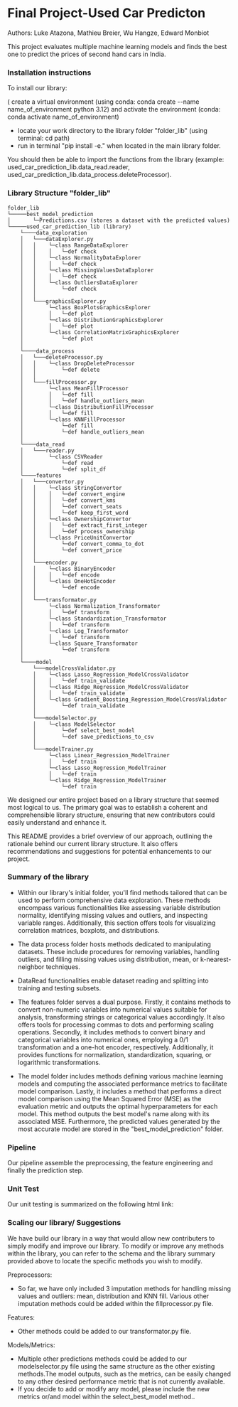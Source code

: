 # Final Project-Used Car Predicton
Authors: Luke Atazona, Mathieu Breier, Wu Hangze, Edward Monbiot

This project evaluates multiple machine learning models and finds the best one to predict the prices of second hand cars in India. 

### Installation instructions

To install our library:

( create a virtual environment (using conda: conda create --name name_of_environment python 3.12) and activate the environment (conda: conda activate name_of_environment)
- locate your work directory to the library folder "folder_lib" (using terminal: cd path)
- run in terminal "pip install -e." when located in the main library folder.

You should then be able to import the functions from the library (example: used_car_prediction_lib.data_read.reader, used_car_prediction_lib.data_process.deleteProcessor).

### Library Structure "folder_lib"
```
folder_lib
└─────best_model_prediction
│       └─Predictions.csv (stores a dataset with the predicted values)
└─────used_car_prediction_lib (library)
    └────data_exploration
    │   └───dataExplorer.py
    │   │    └─class RangeDataExplorer
    │   │    │   └─def check
    │   │    └─class NormalityDataExplorer
    │   │    │   └─def check
    │   │    └─class MissingValuesDataExplorer
    │   │    │   └─def check
    │   │    └─class OutliersDataExplorer
    │   │        └─def check
    │   │   
    │   └───graphicsExplorer.py
    │        └─class BoxPlotsGraphicsExplorer
    │        │   └─def plot
    │        └─class DistributionGraphicsExplorer
    │        │   └─def plot
    │        └─class CorrelationMatrixGraphicsExplorer
    │            └─def plot
    │
    └────data_process
    │   └───deleteProcessor.py
    │   │    └─class DropDeleteProcessor
    │   │        └─def delete
    │   │   
    │   └───fillProcessor.py
    │        └─class MeanFillProcessor
    │        │   └─def fill
    │        │   └─def handle_outliers_mean
    │        └─class DistributionFillProcessor
    │        │   └─def fill
    │        └─class KNNFillProcessor
    │            └─def fill
    │            └─def handle_outliers_mean
    │
    └────data_read
    │   └───reader.py
    │        └─class CSVReader
    │            └─def read
    │            └─def split_df
    └────features
    │   └───convertor.py
    │   │    └─class StringConvertor
    │   │    │   └─def convert_engine
    │   │    │   └─def convert_kms
    │   │    │   └─def convert_seats
    │   │    │   └─def keep_first_word
    │   │    └─class OwnershipConvertor
    │   │    │   └─def extract_first_integer
    │   │    │   └─def process_ownership
    │   │    └─class PriceUnitConvertor
    │   │        └─def convert_comma_to_dot
    │   │        └─def convert_price
    │   │   
    │   └───encoder.py
    │   │    └─class BinaryEncoder
    │   │    │   └─def encode
    │   │    └─class OneHotEncoder
    │   │        └─def encode
    │   │   
    │   └───transformator.py
    │        └─class Normalization_Transformator
    │        │   └─def transform
    │        └─class Standardization_Transformator
    │        │   └─def transform
    │        └─class Log_Transformator
    │        │   └─def transform
    │        └─class Square_Transformator
    │            └─def transform
    │ 
    └────model
        └───modelCrossValidator.py
        │    └─class Lasso_Regression_ModelCrossValidator
        │    │   └─def train_validate
        │    └─class Ridge_Regression_ModelCrossValidator
        │    │   └─def train_validate
        │    └─class Gradient_Boosting_Regression_ModelCrossValidator
        │        └─def train_validate
        │   
        └───modelSelector.py
        │    └─class ModelSelector
        │        └─def select_best_model
        │        └─def save_predictions_to_csv
        │   
        └───modelTrainer.py
             └─class Linear_Regression_ModelTrainer
             │   └─def train
             └─class Lasso_Regression_ModelTrainer
             │   └─def train
             └─class Ridge_Regression_ModelTrainer
                 └─def train
```
We designed our entire project based on a library structure that seemed most logical to us. The primary goal was to establish a coherent and comprehensible library structure, ensuring that new contributors could easily understand and enhance it.

This README provides a brief overview of our approach, outlining the rationale behind our current library structure. It also offers recommendations and suggestions for potential enhancements to our project.

### Summary of the library
- Within our library's initial folder, you'll find methods tailored  that can be used to perform comprehensive data exploration. These methods encompass various functionalities like assessing variable distribution normality, identifying missing values and outliers, and inspecting variable ranges. Additionally, this section offers tools for visualizing correlation matrices, boxplots, and distributions.

- The data process folder hosts methods dedicated to manipulating datasets. These include procedures for removing variables, handling outliers, and filling missing values using distribution, mean, or k-nearest-neighbor techniques.

- DataRead functionalities enable dataset reading and splitting into training and testing subsets.
  
- The features folder serves a dual purpose. Firstly, it contains methods to convert non-numeric variables into numerical values suitable for analysis, transforming strings or categorical values accordingly. It also offers tools for processing commas to dots and performing scaling operations. Secondly, it includes methods to convert binary and categorical variables into numerical ones, employing a 0/1 transformation and a one-hot encoder, respectively. Additionally, it provides functions for normalization, standardization, squaring, or logarithmic transformations.

- The model folder includes methods defining various machine learning models and computing the associated performance metrics to facilitate model comparison. Lastly, it includes a method that performs a direct model comparison using the Mean Squared Error (MSE) as the evaluation metric and outputs the optimal hyperparameters for each model. This method outputs the best model's name along with its associated MSE. Furthermore, the predicted values generated by the most accurate model are stored in the "best_model_prediction" folder.

### Pipeline

Our pipeline assemble the preprocessing, the feature engineering and finally the prediction step. 

### Unit Test
Our unit testing is summarized on the following html link: 

### Scaling our library/ Suggestions

We have build our library in a way that would allow new contributers to simply modify and improve our library. To modify or improve any methods within the library, you can refer to the schema and the library summary provided above to locate the specific methods you wish to modify.

Preprocessors: 
- So far, we have only included 3 imputation methods for handling missing values and outliers: mean, distribution and KNN fill. Various other imputation methods could be added within the fillprocessor.py file.

Features:
- Other methods could be added to our transformator.py file.

Models/Metrics:
- Multiple other predictions methods could be added to our modelselector.py file using the same structure as the other existing methods.The model outputs, such as the metrics, can be easily changed to any other desired performance metric that is not currently available.
- If you decide to add or modify any model, please include the new metrics or/and model within the select_best_model method..  
